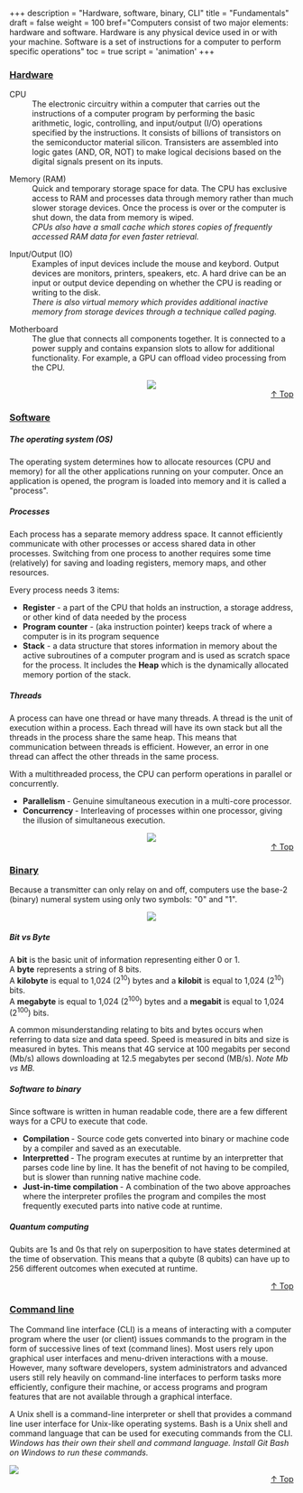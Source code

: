 +++
description = "Hardware, software, binary, CLI"
title = "Fundamentals"
draft = false
weight = 100
bref="Computers consist of two major elements: hardware and software. Hardware is any physical device used in or with your machine. Software is a set of instructions for a computer to perform specific operations"
toc = true
script = 'animation'
+++

<h3 class="section-head" id="h-Section1"><a href="#h-Section1">Hardware</a></h3>
  <div class="example">
    <dl>
      <dt>CPU</dt>
      <dd>The electronic circuitry within a computer that carries out the instructions of a computer program by performing the basic arithmetic, logic, controlling, and input/output (I/O) operations specified by the instructions. It consists of billions of transistors on the semiconductor material silicon. Transisters are assembled into logic gates (AND, OR, NOT) to make logical decisions based on the digital signals present on its inputs. </dd>
    </dl>
    <dl>
      <dt>Memory (RAM)</dt>
      <dd>Quick and temporary storage space for data. The CPU has exclusive access to RAM and processes data through memory rather than much slower storage devices. Once the process is over or the computer is shut down, the data from memory is wiped.
      <br/><i> CPUs also have a small cache which stores copies of frequently accessed RAM data for even faster retrieval. </i></dd>
    </dl>
    <dl>
      <dt>Input/Output (IO)</dt>
      <dd>Examples of input devices include the mouse and keybord. Output devices are monitors, printers, speakers, etc. A hard drive can be an input or output device depending on whether the CPU is reading or writing to the disk.
      <br/><i> There is also virtual memory which provides additional inactive memory from storage devices through a technique called paging. </i></dd>
    </dl>
    <dl>
      <dt>Motherboard</dt>
      <dd>The glue that connects all components together. It is connected to a power supply and contains expansion slots to allow for additional functionality. For example, a GPU can offload video processing from the CPU. </dd>
    </dl>
    <div style="text-align:center">
      <img src="https://www.javascripter.org/img/basics/hardware.gif">
    </div>
  </div>
<div style="text-align:right"> <a href="#top">&#8593; Top</a></div>

<h3 class="section-head" id="h-Section2"><a href="#h-Section2">Software</a></h3>
  <div class="example">
    <h5>The operating system (OS)</h5>
    <p>The operating system determines how to allocate resources (CPU and memory) for all the other applications running on your computer. Once an application is opened, the program is loaded into memory and it is called a "process".</p>
    <h5>Processes</h5>
    <p>Each process has a separate memory address space. It cannot efficiently communicate with other processes or access shared data in other processes. Switching from one process to another requires some time (relatively) for saving and loading registers, memory maps, and other resources.</p>
    <p>Every process needs 3 items:</p>
    <ul>
      <li><b>Register</b> - a part of the CPU that holds an instruction, a storage address, or other kind of data needed by the process</li>
      <li><b>Program counter</b> - (aka instruction pointer) keeps track of where a computer is in its program sequence</li>
      <li><b>Stack</b> - a data structure that stores information in memory about the active subroutines of a computer program and is used as scratch space for the process. It includes the <b>Heap</b> which is the dynamically allocated memory portion of the stack.</li>
    </ul>
    <h5>Threads</h5>
    <p>A process can have one thread or have many threads. A thread is the unit of execution within a process. Each thread will have its own stack but all the threads in the process share the same heap. This means that communication between threads is efficient. However, an error in one thread can affect the other threads in the same process.</p>
    <p>With a multithreaded process, the CPU can perform operations in parallel or concurrently.</p>
    <ul>
      <li><b>Parallelism </b> - Genuine simultaneous execution in a multi-core processor.</li>
      <li><b>Concurrency </b> - Interleaving of processes within one processor, giving the illusion of simultaneous execution.</li>
    </ul>
    <div style="text-align:center">
      <img src="https://www.javascripter.org/img/basics/threads.png">
    </div>
  </div>

  <div style="text-align:right"> <a href="#top">&#8593; Top</a></div>

<h3 class="section-head" id="h-Section3"><a href="#h-Section3">Binary</a></h3>
  <div class="example">
    <p>Because a transmitter can only relay on and off, computers use the base-2 (binary) numeral system using only two symbols: "0" and "1".</p>
    <div style="text-align:center">
      <img src="https://www.javascripter.org/img/basics/binary.png">
    </div>
    <h5>Bit vs Byte</h5>
    <p>A <b>bit</b> is the basic unit of information representing either 0 or 1. <br/>
    A <b>byte</b> represents a string of 8 bits.<br/>
    A <b>kilobyte</b> is equal to 1,024 (2<sup>10</sup>) bytes and a <b>kilobit</b> is equal to 1,024 (2<sup>10</sup>) bits.<br/>
    A <b>megabyte</b> is equal to 1,024 (2<sup>100</sup>) bytes and a <b>megabit</b> is equal to 1,024 (2<sup>100</sup>) bits.<br/>
    </p>
    <p>A common misunderstanding relating to bits and bytes occurs when referring to data size and data speed. Speed is measured in bits and size is measured in bytes. This means that 4G service at 100 megabits per second (Mb/s) allows downloading at 12.5 megabytes per second (MB/s). <i>Note Mb vs MB.</i> </p>
    <h5>Software to binary</h5>
    <p>Since software is written in human readable code, there are a few different ways for a CPU to execute that code.</p>
    <ul>
      <li><b>Compilation </b> - Source code gets converted into binary or machine code by a compiler and saved as an executable.</li>
      <li><b>Interpretted </b> - The program executes at runtime by an interpretter that parses code line by line. It has the benefit of not having to be compiled, but is slower than running native machine code.</li>
      <li><b>Just-in-time compilation </b> - A combination of the two above approaches where the interpreter profiles the program and compiles the most frequently executed parts into native code at runtime.</li>
    </ul>
    <h5>Quantum computing</h5>
    <p>Qubits are 1s and 0s that rely on superposition to have states determined at the time of observation. This means that a qubyte (8 qubits) can have up to 256 different outcomes when executed at runtime.</p>
  </div>
  <div style="text-align:right"> <a href="#top">&#8593; Top</a></div>

  <h3 class="section-head" id="h-Section4"><a href="#h-Section4">Command line</a></h3>
  <div class="example">
    <p>The Command line interface (CLI) is a means of interacting with a computer program where the user (or client) issues commands to the program in the form of successive lines of text (command lines). Most users rely upon graphical user interfaces and menu-driven interactions with a mouse. However, many software developers, system administrators and advanced users still rely heavily on command-line interfaces to perform tasks more efficiently, configure their machine, or access programs and program features that are not available through a graphical interface.</p>
    <p>A Unix shell is a command-line interpreter or shell that provides a command line user interface for Unix-like operating systems. Bash is a Unix shell and command language that can be used for executing commands from the CLI. <i> Windows has their own their shell and command language. Install Git Bash on Windows to run these commands.</i></p>
    <img src="https://www.javascripter.org/img/basics/cli.png">
  </div>
<div style="text-align:right"> <a href="#top">&#8593; Top</a></div>